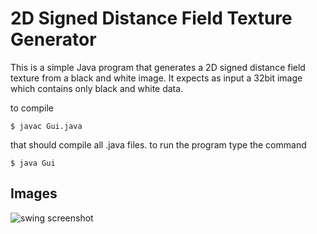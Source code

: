 
# 2D Signed Distance Field Texture Generator
This is a simple Java program that generates a 2D signed distance field texture 
from a black and white image. It expects as input a 32bit image which contains 
only black and white data.

to compile

	$ javac Gui.java

that should compile all .java files. to run the program type the command

	$ java Gui

## Images 
![swing screenshot](https://i.imgur.com/7ZpITlL.png)

